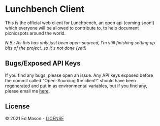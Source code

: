 # Lunchbench Client

This is the official web client for Lunchbench, an open api (coming soon!) which everyone will be allowed to contribute to, to help document picnicspots around the world.

*N.B.: As this has only just been open-sourced, I'm still finishing setting up bits of the project, so it's not done (yet!)*

## Bugs/Exposed API Keys

If you find any bugs, please open an issue. Any API keys exposed before the commit called "Open-Sourcing the client!" should have been regenerated and put in as environmental variables, but if you find any, please email me [here](mailto:mynameisprivate3@gmail.com).

## License

&copy; 2021 Ed Mason - [LICENSE](LICENSE)
